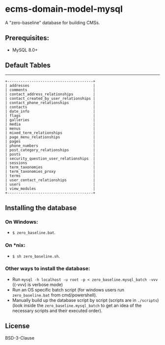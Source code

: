 # ecms-domain-model-mysql
A "zero-baseline" database for building CMSs.

## Prerequisites:
- MySQL 8.0+

## Default Tables
----
```
+---------------------------------------+
| addresses                             |
| comments                              |
| contact_address_relationships         |
| contact_created_by_user_relationships |
| contact_phone_relationships           |
| contacts                              |
| date_info                             |
| flags                                 |
| galleries                             |
| media                                 |
| menus                                 |
| mixed_term_relationships              |
| page_menu_relationships               |
| pages                                 |
| phone_numbers                         |
| post_category_relationships           |
| posts                                 |
| security_question_user_relationships  |
| sessions                              |
| term_taxonomies                       |
| term_taxonomies_proxy                 |
| terms                                 |
| user_contact_relationships            |
| users                                 |
| view_modules                          |
+---------------------------------------+
```

## Installing the database
### On Windows:
- `$ zero_baseline.bat`.

### On *nix:
- `$ sh zero_baseline.sh`.

### Other ways to install the database:
- Run `mysql -h localhost -u root -p < zero_baseline.mysql_batch -vvv` ((-vvv) is verbose mode)
- Run an OS specific batch script (for windows users run `zero_baseline.bat` from cmd/powershell).
- Manually build up the database script by script (scripts are in `./scripts`) (look inside the
    `zero_baseline.mysql_batch` to get an idea of the necessary scripts
    and their executed order).  

## License
BSD-3-Clause
